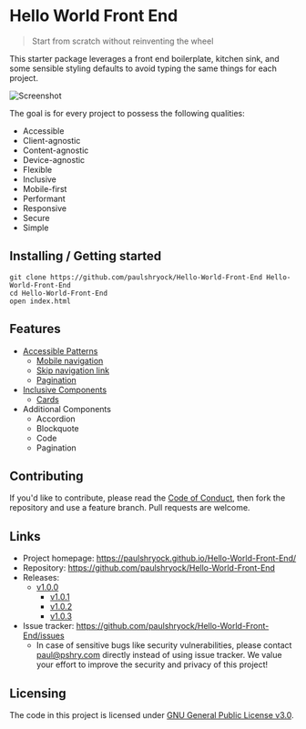 <!--![Logo of the project](https://raw.githubusercontent.com/jehna/readme-best-practices/master/sample-logo.png)-->

# Hello World Front End
> Start from scratch without reinventing the wheel

This starter package leverages a front end boilerplate, kitchen sink, and some sensible styling defaults to avoid typing the same things for each project.

![Screenshot](https://raw.githubusercontent.com/paulshryock/Hello-World-Front-End/master/img/screenshot.png "Screenshot")


The goal is for every project to possess the following qualities:

- Accessible
- Client-agnostic
- Content-agnostic
- Device-agnostic
- Flexible
- Inclusive
- Mobile-first
- Performant
- Responsive
- Secure
- Simple

## Installing / Getting started

<!-- A quick introduction of the minimal setup you need to get a hello world up &
running. -->

```shell
git clone https://github.com/paulshryock/Hello-World-Front-End Hello-World-Front-End
cd Hello-World-Front-End
open index.html
```

<!-- Here you should say what actually happens when you execute the code above.

### Initial Configuration

Some projects require initial configuration (e.g. access tokens or keys, `npm i`).
This is the section where you would document those requirements.

## Developing

Here's a brief intro about what a developer must do in order to start developing
the project further:

```shell
git clone https://github.com/your/awesome-project.git
cd awesome-project/
packagemanager install
```

And state what happens step-by-step.

### Building

If your project needs some additional steps for the developer to build the
project after some code changes, state them here:

```shell
./configure
make
make install
```

Here again you should state what actually happens when the code above gets
executed.

### Deploying / Publishing

In case there's some step you have to take that publishes this project to a
server, this is the right time to state it.

```shell
packagemanager deploy awesome-project -s server.com -u username -p password
```

And again you'd need to tell what the previous code actually does. -->

## Features

- [Accessible Patterns](http://www.a11ymatters.com/patterns/)
	- [Mobile navigation](http://www.a11ymatters.com/pattern/mobile-nav/)
	- [Skip navigation link](http://www.a11ymatters.com/pattern/skip-link/)
	- [Pagination](http://www.a11ymatters.com/pattern/pagination/)
- [Inclusive Components](https://inclusive-components.design/)
	- [Cards](https://inclusive-components.design/cards/)
- Additional Components
	- Accordion
	- Blockquote
	- Code
	- Pagination

<!-- ## Configuration

Here you should write what are all of the configurations a user can enter when
using the project.

#### Argument 1
Type: `String`  
Default: `'default value'`

State what an argument does and how you can use it. If needed, you can provide
an example below.

Example:
```bash
awesome-project "Some other value"  # Prints "You're nailing this readme!"
```

#### Argument 2
Type: `Number|Boolean`  
Default: 100

Copy-paste as many of these as you need. -->

## Contributing

If you'd like to contribute, please read the [Code of Conduct](https://github.com/paulshryock/Hello-World-Front-End/blob/master/CODE_OF_CONDUCT.md), then fork the repository and use a feature
branch. Pull requests are welcome.

## Links

<!-- Even though this information can be found inside the project on machine-readable
format like in a .json file, it's good to include a summary of most useful
links to humans using your project. You can include links like: -->

- Project homepage: https://paulshryock.github.io/Hello-World-Front-End/
- Repository: https://github.com/paulshryock/Hello-World-Front-End
- Releases:
	- [v1.0.0](https://github.com/paulshryock/Hello-World-Front-End/releases/tag/v1.0.0)
		- [v1.0.1](https://github.com/paulshryock/Hello-World-Front-End/releases/tag/v1.0.1)
		- [v1.0.2](https://github.com/paulshryock/Hello-World-Front-End/releases/tag/v1.0.2)
		- [v1.0.3](https://github.com/paulshryock/Hello-World-Front-End/releases/tag/v1.0.3)
- Issue tracker: https://github.com/paulshryock/Hello-World-Front-End/issues
  - In case of sensitive bugs like security vulnerabilities, please contact
    paul@pshry.com directly instead of using issue tracker. We value your effort
    to improve the security and privacy of this project!
<!-- - Related projects:
  - Your other project: https://github.com/your/other-project/
  - Someone else's project: https://github.com/someones/awesome-project/ -->


## Licensing

The code in this project is licensed under [GNU General Public License v3.0](https://github.com/paulshryock/Hello-World-Front-End/blob/master/LICENSE).